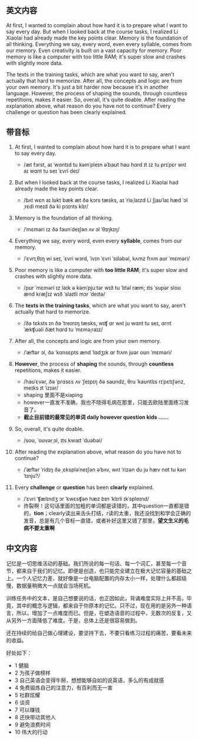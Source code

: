 ## 英文内容

At first, I wanted to complain about how hard it is to prepare what I want to say every day. But when I looked back at the course tasks, I realized Li Xiaolai had already made the key points clear. Memory is the foundation of all thinking. Everything we say, every word, even every syllable, comes from our memory. Even creativity is built on a vast capacity for memory. Poor memory is like a computer with too little RAM; it's super slow and crashes with slightly more data.

The texts in the training tasks, which are what you want to say, aren't actually that hard to memorize. After all, the concepts and logic are from your own memory. It's just a bit harder now because it's in another language. However, the process of shaping the sounds, through countless repetitions, makes it easier. So, overall, it's quite doable. After reading the explanation above, what reason do you have not to continue? Every challenge or question has been clearly explained.

## 带音标
1. At first, I wanted to complain about how hard it is to prepare what I want to say every day.
   - /æt fɜrst, aɪ ˈwɑntɪd tu kəmˈpleɪn əˈbaʊt haʊ hɑrd ɪt ɪz tu prɪˈpɛr wʌt aɪ wɑnt tu seɪ ˈɛvri deɪ/

2. But when I looked back at the course tasks, I realized Li Xiaolai had already made the key points clear.
   - /bʌt wɛn aɪ lʊkt bæk æt ðə kɔrs tæsks, aɪ ˈriəˌlaɪzd Li ʃjaʊˈlaɪ hæd ˈɔlˌrɛdi meɪd ðə ki pɔɪnts klɪr/

3. Memory is the foundation of all thinking.
   - /ˈmɛməri ɪz ðə faʊnˈdeɪʃən ʌv ɔl ˈθɪŋkɪŋ/

4. Everything we say, every word, even every **syllable**, comes from our memory.
   - /ˈɛvrɪˌθɪŋ wi seɪ, ˈɛvri wɜrd, ˈivɪn ˈɛvri ˈsɪləbəl, kʌmz frʌm aʊr ˈmɛməri/

5. Poor memory is like a computer with **too little RAM**; it's super slow and crashes with slightly more data.
   - /pʊr ˈmɛməri ɪz laɪk ə kəmˈpjuːtər wɪð tu ˈlɪtəl ræm; ɪts ˈsupər sloʊ ænd kræʃɪz wɪð ˈslaɪtli mɔr ˈdeɪtə/

6. The **texts in the training tasks**, which are what you want to say, aren't actually that hard to memorize.
   - /ðə tɛksts ɪn ðə ˈtreɪnɪŋ tæsks, wɪʧ ɑr wʌt ju wɑnt tu seɪ, ɑrnt ˈækʧuəli ðæt hɑrd tu ˈmɛməˌraɪz/

7. After all, the concepts and logic are from your own memory.
   - /ˈæftər ɔl, ðə ˈkɑnsɛpts ænd ˈlɑdʒɪk ɑr frʌm jʊər oʊn ˈmɛməri/

8. **However**, the process of **shaping** the sounds, through **countless** repetitions, makes it easier.
   - /haʊˈɛvər, ðə ˈprɑsɛs ʌv ˈʃeɪpɪŋ ðə saʊndz, θru ˈkaʊntlɪs rɪˈpɛtɪʃənz, meɪks ɪt ˈizɪər/
   - shaping 里面不是xiaping
   - however一直发不准确，我也不晓得毛病在那里，只能去欧陆里面练习发音了。
   - **截止目前错的最常见的单词 daily however question kids ……**

9. So, overall, it's quite doable.
   - /soʊ, ˈoʊvərˌɔl, ɪts kwaɪt ˈduəbəl/

10. After reading the explanation above, what reason do you have not to continue?
    - /ˈæftər ˈridɪŋ ðə ˌɛkspləˈneɪʃən əˈbʌv, wʌt ˈrizən du ju hæv nɑt tu kənˈtɪnju?/

11. Every **challenge** or **question** has been **clearly** explained.
    - /ˈɛvri ˈʧælɪndʒ ɔr ˈkwɛsʧən hæz bɪn ˈklɪrli ɪkˈspleɪnd/
    - 炸裂啊！这句话里面的加粗的单词都是读错的，其中question一直都是错的，**tion**；clearly读出来舌头打结，r读的太重，我还没找到和学会正确的发音，总是有几个音标一直错，或者补好这里又错了那里，**望文生义的毛病不要太重啊**

## 中文内容
记忆是一切思维活动的基础。我们所说的每一句话、每一个词汇，甚至每一个音节，都来自于我们的记忆。即便是创造，也只能完全建立在极大记忆容量的基础之上。一个人记忆力差，就好像是一台电脑配置的内存太小一样，处理什么都超级慢，数据量稍微大一点就会当场死机。

训练任务中的文本，是自己想要说的话，也正因如此，背诵难度实际上并不高，毕竟，其中的概念与逻辑，都来自于你原本的记忆。只不过，现在用的是另外一种语言，所以，增加了一点难度而已。但是，在塑造语音的过程中，无数次的反复，又从另外一方面降低了难度。于是，总体上还是很容易做到。

还在持续的给自己做心理建设，要坚持下去，不要只看练习过程的痛苦，要看未来的收益。

好处如下：
- 1 健脑
- 2 为孩子做榜样
- 3 自己英语会变得牛掰，想想能够自如的说英语，多么的有成就感
- 4 免费锻炼自己的注意力，有百利而无一害
- 5 社群炫耀
- 6 谈资
- 7 可以赚钱
- 8 还快带动其他人
- 9 避免浪费时间
- 10 伟大的行动
